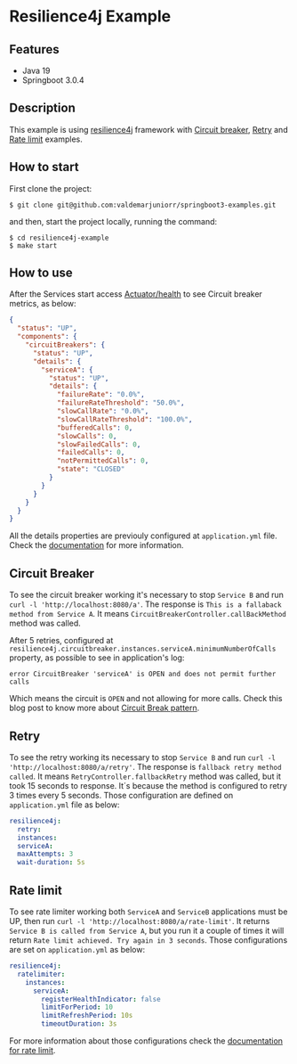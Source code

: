 # Resilience4j Example

## Features

- Java 19
- Springboot 3.0.4

## Description

This example is using [resilience4j](https://resilience4j.readme.io/) framework
with [Circuit breaker](https://resilience4j.readme.io/docs/circuitbreaker), [Retry](https://resilience4j.readme.io/docs/retry)
and [Rate limit](https://resilience4j.readme.io/docs/ratelimiter) examples.

## How to start

First clone the project:

```
$ git clone git@github.com:valdemarjuniorr/springboot3-examples.git 
```

and then, start the project locally, running the command:

```
$ cd resilience4j-example
$ make start
```

## How to use

After the Services start access [Actuator/health](http://localhost:8080/actuator/health) to see Circuit breaker metrics,
as below:

```json
{
  "status": "UP",
  "components": {
    "circuitBreakers": {
      "status": "UP",
      "details": {
        "serviceA": {
          "status": "UP",
          "details": {
            "failureRate": "0.0%",
            "failureRateThreshold": "50.0%",
            "slowCallRate": "0.0%",
            "slowCallRateThreshold": "100.0%",
            "bufferedCalls": 0,
            "slowCalls": 0,
            "slowFailedCalls": 0,
            "failedCalls": 0,
            "notPermittedCalls": 0,
            "state": "CLOSED"
          }
        }
      }
    }
  }
}
```

All the details properties are previouly configured at `application.yml` file. Check
the [documentation](https://resilience4j.readme.io/docs/getting-started-3#configuration) for more information.

## Circuit Breaker

To see the circuit breaker working it's necessary to stop `Service B` and run `curl -l 'http://localhost:8080/a'`. The
response is `This is a fallaback method from Service A`. It means `CircuitBreakerController.callBackMethod` method was
called.

After 5 retries, configured at `resilience4j.circuitbreaker.instances.serviceA.minimumNumberOfCalls` property, as
possible to see in application's log:

```
error CircuitBreaker 'serviceA' is OPEN and does not permit further calls
```

Which means the circuit is `OPEN` and not allowing for more calls. Check this blog post to know more
about [Circuit Break pattern](https://martinfowler.com/bliki/CircuitBreaker.html).

## Retry

To see the retry working its necessary to stop `Service B` and run `curl -l 'http://localhost:8080/a/retry'`. The
response is `fallback retry method called`. It means `RetryController.fallbackRetry` method was called, but it took 15
seconds to response. It´s because the method is configured to retry 3 times every 5 seconds. Those configuration are
defined on `application.yml` file as below:

```yaml
resilience4j:
  retry:
  instances:
  serviceA:
  maxAttempts: 3
  wait-duration: 5s
```

## Rate limit

To see rate limiter working both `ServiceA` and `ServiceB` applications must be UP, then
run `curl -l 'http://localhost:8080/a/rate-limit'`. It returns `Service B is called from Service A`, but you run it a
couple of times it will return `Rate limit achieved. Try again in 3 seconds`. Those configurations are set on `application.yml` as below:
```yaml
resilience4j:
  ratelimiter:
    instances:
      serviceA:
        registerHealthIndicator: false
        limitForPeriod: 10
        limitRefreshPeriod: 10s
        timeoutDuration: 3s
```
For more information about those configurations check the [documentation for rate limit](https://resilience4j.readme.io/docs/ratelimiter#create-and-configure-a-ratelimiter).